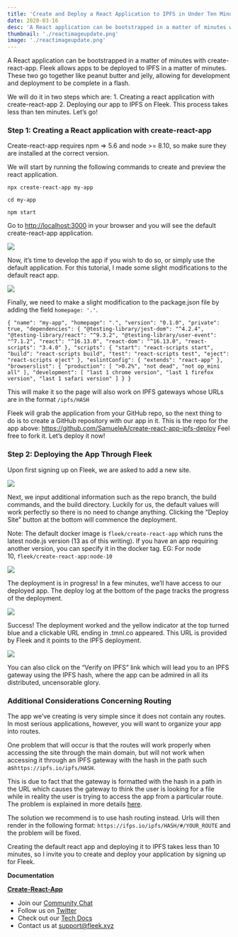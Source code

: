 ```yaml
---
title: 'Create and Deploy a React Application to IPFS in Under Ten Minutes'
date: 2020-03-16
desc: 'A React application can be bootstrapped in a matter of minutes with create-react-app. Fleek allows apps to be deployed to IPFS in a matter of minutes.'
thumbnail: './reactimageupdate.png'
image: './reactimageupdate.png'
---
```


A React application can be bootstrapped in a matter of minutes with create-react-app. Fleek allows apps to be deployed to IPFS in a matter of minutes. These two go together like peanut butter and jelly, allowing for development and deployment to be complete in a flash.

We will do it in two steps which are: 1. Creating a react application with create-react-app 2. Deploying our app to IPFS on Fleek. This process takes less than ten minutes. Let’s go!

### **Step 1: Creating a React application with create-react-app**

Create-react-app requires npm => 5.6 and node >= 8.10, so make sure they are installed at the correct version.

We will start by running the following commands to create and preview the react application.

`npx create-react-app my-app`

`cd my-app`

`npm start`

Go to [http://localhost:3000](http://localhost:3000/) in your browser and you will see the default create-react-app application.

![](./react2.png)

Now, it’s time to develop the app if you wish to do so, or simply use the default application. For this tutorial, I made some slight modifications to the default react app.

![](./react3.png)

Finally, we need to make a slight modification to the package.json file by adding the field `homepage: '.'`.

`{
  "name": "my-app",
  "homepage": ".",
  "version": "0.1.0",
  "private": true,
  "dependencies": {
    "@testing-library/jest-dom": "^4.2.4",
    "@testing-library/react": "^9.3.2",
    "@testing-library/user-event": "^7.1.2",
    "react": "^16.13.0",
    "react-dom": "^16.13.0",
    "react-scripts": "3.4.0"
  },
  "scripts": {
    "start": "react-scripts start",
    "build": "react-scripts build",
    "test": "react-scripts test",
    "eject": "react-scripts eject"
  },
  "eslintConfig": {
    "extends": "react-app"
  },
  "browserslist": {
    "production": [
      ">0.2%",
      "not dead",
      "not op_mini all"
    ],
    "development": [
      "last 1 chrome version",
      "last 1 firefox version",
      "last 1 safari version"
    ]
  }
}`

This will make it so the page will also work on IPFS gateways whose URLs are in the format `/ipfs/HASH`

Fleek will grab the application from your GitHub repo, so the next thing to do is to create a GitHub repository with our app in it. This is the repo for the app above: https://github.com/SamueleA/create-react-app-ipfs-deploy Feel free to fork it. Let’s deploy it now!

### **Step 2: Deploying the App Through Fleek**

Upon first signing up on Fleek, we are asked to add a new site.

![](./react4.png)

Next, we input additional information such as the repo branch, the build commands, and the build directory. Luckily for us, the default values will work perfectly so there is no need to change anything. Clicking the “Deploy Site” button at the bottom will commence the deployment.

Note: The default docker image is `fleek/create-react-app` which runs the latest node.js version (13 as of this writing). If you have an app requiring another version, you can specify it in the docker tag. EG: For node 10, `fleek/create-react-app:node-10`

![](./react5.png)

The deployment is in progress! In a few minutes, we’ll have access to our deployed app. The deploy log at the bottom of the page tracks the progress of the deployment.

![](./react6.png)

Success! The deployment worked and the yellow indicator at the top turned blue and a clickable URL ending in .tmnl.co appeared. This URL is provided by Fleek and it points to the IPFS deployment.

![](./react7.png)

You can also click on the “Verify on IPFS” link which will lead you to an IPFS gateway using the IPFS hash, where the app can be admired in all its distributed, uncensorable glory.

### **Additional Considerations Concerning Routing**

The app we’ve creating is very simple since it does not contain any routes. In most serious applications, however, you will want to organize your app into routes.

One problem that will occur is that the routes will work properly when accessing the site through the main domain, but will not work when accessing it through an IPFS gateway with the hash in the path such as`https://ipfs.io/ipfs/HASH`.

This is due to fact that the gateway is formatted with the hash in a path in the URL which causes the gateway to think the user is looking for a file while in reality the user is trying to access the app from a particular route. The problem is explained in more details [here](https://youtu.be/EOca15VdP-8?t=155).

The solution we recommend is to use hash routing instead. Urls will then render in the following format: `https://ifps.io/ipfs/HASH/#/YOUR_ROUTE` and the problem will be fixed.

Creating the default react app and deploying it to IPFS takes less than 10 minutes, so I invite you to create and deploy your application by signing up for Fleek.

**Documentation**

**[Create-React-App](https://reactjs.org/docs/create-a-new-react-app.html)**

- Join our [Community Chat](https://discord.com/invite/fleek)
- Follow us on [Twitter](https://twitter.com/fleek)
- Check out our [Tech Docs](/docs/)
- Contact us at support@fleek.xyz
